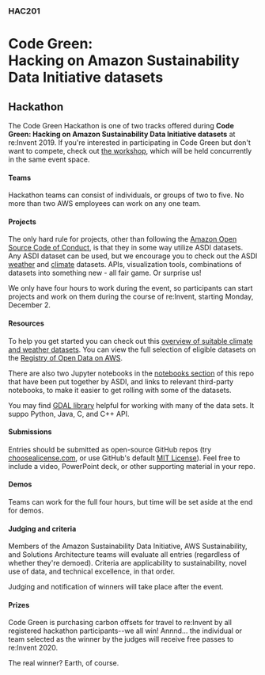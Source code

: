 ### HAC201
# Code Green:<br>Hacking on Amazon Sustainability Data Initiative datasets

## Hackathon

The Code Green Hackathon is one of two tracks offered during **Code Green: Hacking on Amazon Sustainability Data Initiative datasets** at re:Invent 2019. If you're interested in participating in Code Green but don't want to compete, check out [the workshop](https://github.com/awslabs/amazon-asdi/tree/master/code-green/workshop), which will be held concurrently in the same event space.

#### Teams

Hackathon teams can consist of individuals, or groups of two to five. No more than two AWS employees can work on any one team.

#### Projects

The only hard rule for projects, other than following the [Amazon Open Source Code of Conduct](https://aws.github.io/code-of-conduct.html), is that they in some way utilize ASDI datasets. Any ASDI dataset can be used, but we encourage you to check out the ASDI [weather](https://registry.opendata.aws/tag/weather/) and [climate](https://registry.opendata.aws/tag/climate/) datasets. APIs, visualization tools, combinations of datasets into something new - all fair game. Or surprise us!

We only have four hours to work during the event, so participants can start projects and work on them during the course of re:Invent, starting Monday, December 2.

#### Resources

To help you get started you can check out this [overview of suitable climate and weather datasets](https://github.com/awslabs/amazon-asdi/tree/master/code-green/datasets). You can view the full selection of eligible datasets on the [Registry of Open Data on AWS](https://registry.opendata.aws/tag/sustainability/).

There are also two Jupyter notebooks in the [notebooks section](https://github.com/awslabs/amazon-asdi/tree/master/code-green/notebooks) of this repo that have been put together by ASDI, and links to relevant third-party notebooks, to make it easier to get rolling with some of the datasets.

You may find [GDAL library](https://gdal.org/) helpful for working with many of the data sets. It suppo Python, Java, C, and C++ API.

#### Submissions

Entries should be submitted as open-source GitHub repos (try [choosealicense.com](https://choosealicense.com/), or use GitHub's default [MIT License](https://choosealicense.com/licenses/mit/)). Feel free to include a video, PowerPoint deck, or other supporting material in your repo.


#### Demos

Teams can work for the full four hours, but time will be set aside at the end for demos.

#### Judging and criteria

Members of the Amazon Sustainability Data Initiative, AWS Sustainability, and Solutions Architecture teams will evaluate all entries (regardless of whether they're demoed). Criteria are applicability to sustainability, novel use of data, and technical excellence, in that order.

Judging and notification of winners will take place after the event.

#### Prizes

Code Green is purchasing carbon offsets for travel to re:Invent by all registered hackathon participants--we all win! Annnd... the individual or team selected as the winner by the judges will receive free passes to re:Invent 2020.

The real winner? Earth, of course.
